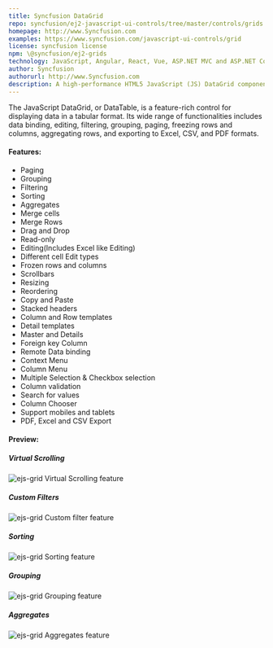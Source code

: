 ```yaml
---
title: Syncfusion DataGrid
repo: syncfusion/ej2-javascript-ui-controls/tree/master/controls/grids
homepage: http://www.Syncfusion.com
examples: https://www.syncfusion.com/javascript-ui-controls/grid
license: syncfusion license
npm: \@syncfusion/ej2-grids
technology: JavaScript, Angular, React, Vue, ASP.NET MVC and ASP.NET Core
author: Syncfusion
authorurl: http://www.Syncfusion.com
description: A high-performance HTML5 JavaScript (JS) DataGrid component has built-in support for editing, Excel-like filtering, grouping, paging, sorting, and Excel export.
---
```


The JavaScript DataGrid, or DataTable, is a feature-rich control for displaying data in a tabular format. Its wide range of functionalities includes data binding, editing, filtering, grouping, paging, freezing rows and columns, aggregating rows, and exporting to Excel, CSV, and PDF formats.

#### Features:

* Paging
* Grouping
* Filtering
* Sorting
* Aggregates
* Merge cells
* Merge Rows
* Drag and Drop
* Read-only
* Editing(Includes Excel like Editing)
* Different cell Edit types
* Frozen rows and columns
* Scrollbars
* Resizing
* Reordering
* Copy and Paste
* Stacked headers
* Column and Row templates
* Detail templates
* Master and Details
* Foreign key Column
* Remote Data binding
* Context Menu
* Column Menu
* Multiple Selection & Checkbox selection
* Column validation
* Search for values
* Column Chooser
* Support mobiles and tablets
* PDF, Excel and CSV Export


#### Preview:

##### Virtual Scrolling
![ejs-grid Virtual Scrolling feature](/images/libraries/ejs-grid/DataGrid_OverView.PNG "DataGrid Overview sample preview")

##### Custom Filters
![ejs-grid Custom filter feature](/images/libraries/ejs-grid/DataGrid_CustomFilter.PNG "Custom rating Filtering feature in DataGrid")

##### Sorting
![ejs-grid Sorting feature](/images/libraries/ejs-grid/DataGrid_Sorting.PNG "Multi sorting feature in DataGrid")

##### Grouping
![ejs-grid Grouping feature](/images/libraries/ejs-grid/DataGrid_Grouping.PNG "Grouping feature in DataGrid")

##### Aggregates
![ejs-grid Aggregates feature](/images/libraries/ejs-grid/DataGrid_Aggregates.PNG "Aggregates feature in DataGrid")
